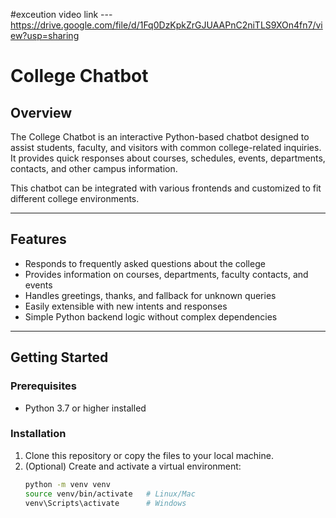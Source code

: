 #exceution video link ---https://drive.google.com/file/d/1Fq0DzKpkZrGJUAAPnC2niTLS9XOn4fn7/view?usp=sharing
# College Chatbot

## Overview

The College Chatbot is an interactive Python-based chatbot designed to assist students, faculty, and visitors with common college-related inquiries. It provides quick responses about courses, schedules, events, departments, contacts, and other campus information.

This chatbot can be integrated with various frontends and customized to fit different college environments.

---

## Features

- Responds to frequently asked questions about the college
- Provides information on courses, departments, faculty contacts, and events
- Handles greetings, thanks, and fallback for unknown queries
- Easily extensible with new intents and responses
- Simple Python backend logic without complex dependencies

---

## Getting Started

### Prerequisites

- Python 3.7 or higher installed

### Installation

1. Clone this repository or copy the files to your local machine.
2. (Optional) Create and activate a virtual environment:
   ```bash
   python -m venv venv
   source venv/bin/activate   # Linux/Mac
   venv\Scripts\activate      # Windows
